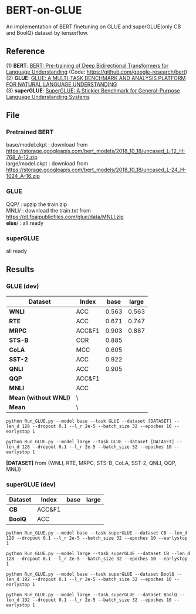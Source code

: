 # BERT-on-GLUE
An implementation of BERT finetuning on GLUE and superGLUE(only CB and BoolQ) dataset by tensorflow.

## Reference
(1) **BERT**: [BERT: Pre-training of Deep Bidirectional Transformers for Language Understanding](https://arxiv.org/pdf/1810.04805.pdf) (Code: https://github.com/google-research/bert)   
(2) **GLUE**: [GLUE: A MULTI-TASK BENCHMARK AND ANALYSIS PLATFORM FOR NATURAL LANGUAGE UNDERSTANDING](https://arxiv.org/pdf/1804.07461v2.pdf)   
(3) **superGLUE**: [SuperGLUE: A Stickier Benchmark for General-Purpose Language Understanding Systems](https://arxiv.org/pdf/1905.00537v3.pdf)   

## File
### Pretrained BERT
base/model.ckpt  : download from https://storage.googleapis.com/bert_models/2018_10_18/uncased_L-12_H-768_A-12.zip  
large/model.ckpt : download from https://storage.googleapis.com/bert_models/2018_10_18/uncased_L-24_H-1024_A-16.zip  
### GLUE
QQP/ : upzip the train.zip  
MNLI/ : download the train.txt from https://dl.fbaipublicfiles.com/glue/data/MNLI.zip   
**else**/ : all ready
### superGLUE   
all ready   

## Results 
### GLUE (dev) 
|**Dataset**| **Index** | **base** |**large**|
|     --    |   --   |    --   |    --    | 
| **WNLI**  |   ACC  | 0.563 | 0.563 |
| **RTE**   |   ACC  | 0.671 | 0.747 |
| **MRPC**  | ACC&F1 | 0.903 | 0.887 |
| **STS-B** |   COR  | 0.885 |  |
| **CoLA**  |   MCC  | 0.605 | |
| **SST-2** |   ACC  | 0.922 | |
| **QNLI**  |   ACC  | 0.905 | |
| **QQP**   | ACC&F1 | | |
| **MNLI**  |   ACC  | | |
| **Mean (without WNLI)**  | \ | | |
| **Mean**  | \ | | |

```
python Run_GLUE.py --model base --task GLUE --dataset [DATASET] --len_d 128 --dropout 0.1 --l_r 2e-5 --batch_size 32 --epoches 10 --earlystop 1
```
```
python Run_GLUE.py --model large --task GLUE --dataset [DATASET] --len_d 128 --dropout 0.1 --l_r 2e-5 --batch_size 32 --epoches 10 --earlystop 1
```
**[DATASET]** from {WNLI, RTE, MRPC, STS-B, CoLA, SST-2, QNLI, QQP, MNLI}


### superGLUE (dev) 
|**Dataset**| **Index** | **base** |**large**|
|     --    |   --   |    --   |    --    | 
| **CB**    | ACC&F1 | | |
| **BoolQ** |   ACC  | | |
```
python Run_GLUE.py --model base --task superGLUE --dataset CB --len_d 128 --dropout 0.1 --l_r 2e-5 --batch_size 32 --epoches 10 --earlystop 1
```
```
python Run_GLUE.py --model large --task superGLUE --dataset CB --len_d 128 --dropout 0.1 --l_r 2e-5 --batch_size 32 --epoches 10 --earlystop 1
```
```
python Run_GLUE.py --model base --task superGLUE --dataset BoolQ --len_d 192 --dropout 0.1 --l_r 2e-5 --batch_size 32 --epoches 10 --earlystop 1
```
```
python Run_GLUE.py --model large --task superGLUE --dataset BoolQ --len_d 192 --dropout 0.1 --l_r 2e-5 --batch_size 32 --epoches 10 --earlystop 1
```
